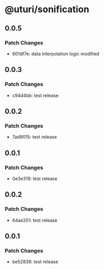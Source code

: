 # @uturi/sonification

## 0.0.5

### Patch Changes

- 601df7e: data interpolation logic modified

## 0.0.3

### Patch Changes

- c94d4bb: test release

## 0.0.2

### Patch Changes

- 7ad9015: test release

## 0.0.1

### Patch Changes

- 0e3e319: test release

## 0.0.2

### Patch Changes

- 64ae201: test release

## 0.0.1

### Patch Changes

- be52838: test release
